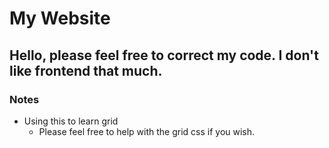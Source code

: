 # **My Website**
Hello, please feel free to correct my code. I don't like frontend that much.
---
### Notes
- Using this to learn grid
	- Please feel free to help with the grid css if you wish.
